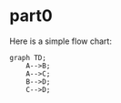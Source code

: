 # part0
Here is a simple flow chart:

```mermaid
graph TD;
    A-->B;
    A-->C;
    B-->D;
    C-->D;
```